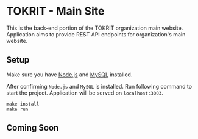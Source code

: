 # TOKRIT - Main Site

This is the back-end portion of the TOKRIT organization main website. Application aims to provide REST API endpoints for organization's main website.

## Setup

Make sure you have [Node.js](https://nodejs.org/en/download/package-manager/) and [MySQL](https://dev.mysql.com/doc/refman/8.0/en/installing.html) installed.

After confirming `Node.js` and `MySQL` is installed. Run following command to start the project. Application will be served on `localhost:3003`.

```
make install
make run
```

## Coming Soon